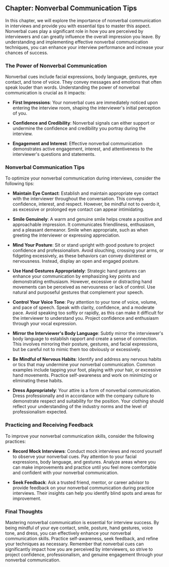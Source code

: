 Chapter: Nonverbal Communication Tips
-------------------------------------

In this chapter, we will explore the importance of nonverbal communication in interviews and provide you with essential tips to master this aspect. Nonverbal cues play a significant role in how you are perceived by interviewers and can greatly influence the overall impression you leave. By understanding and implementing effective nonverbal communication techniques, you can enhance your interview performance and increase your chances of success.

### The Power of Nonverbal Communication

Nonverbal cues include facial expressions, body language, gestures, eye contact, and tone of voice. They convey messages and emotions that often speak louder than words. Understanding the power of nonverbal communication is crucial as it impacts:

* **First Impressions**: Your nonverbal cues are immediately noticed upon entering the interview room, shaping the interviewer's initial perception of you.

* **Confidence and Credibility**: Nonverbal signals can either support or undermine the confidence and credibility you portray during the interview.

* **Engagement and Interest**: Effective nonverbal communication demonstrates active engagement, interest, and attentiveness to the interviewer's questions and statements.

### Nonverbal Communication Tips

To optimize your nonverbal communication during interviews, consider the following tips:

* **Maintain Eye Contact**: Establish and maintain appropriate eye contact with the interviewer throughout the conversation. This conveys confidence, interest, and respect. However, be mindful not to overdo it, as excessive or prolonged eye contact can appear intimidating.

* **Smile Genuinely**: A warm and genuine smile helps create a positive and approachable impression. It communicates friendliness, enthusiasm, and a pleasant demeanor. Smile when appropriate, such as when greeting the interviewer or expressing appreciation.

* **Mind Your Posture**: Sit or stand upright with good posture to project confidence and professionalism. Avoid slouching, crossing your arms, or fidgeting excessively, as these behaviors can convey disinterest or nervousness. Instead, display an open and engaged posture.

* **Use Hand Gestures Appropriately**: Strategic hand gestures can enhance your communication by emphasizing key points and demonstrating enthusiasm. However, excessive or distracting hand movements can be perceived as nervousness or lack of control. Use natural and purposeful gestures that complement your speech.

* **Control Your Voice Tone**: Pay attention to your tone of voice, volume, and pace of speech. Speak with clarity, confidence, and a moderate pace. Avoid speaking too softly or rapidly, as this can make it difficult for the interviewer to understand you. Project confidence and enthusiasm through your vocal expression.

* **Mirror the Interviewer's Body Language**: Subtly mirror the interviewer's body language to establish rapport and create a sense of connection. This involves mirroring their posture, gestures, and facial expressions, but be careful not to mimic them too obviously or excessively.

* **Be Mindful of Nervous Habits**: Identify and address any nervous habits or tics that may undermine your nonverbal communication. Common examples include tapping your foot, playing with your hair, or excessive hand movements. Practice self-awareness and work on minimizing or eliminating these habits.

* **Dress Appropriately**: Your attire is a form of nonverbal communication. Dress professionally and in accordance with the company culture to demonstrate respect and suitability for the position. Your clothing should reflect your understanding of the industry norms and the level of professionalism expected.

### Practicing and Receiving Feedback

To improve your nonverbal communication skills, consider the following practices:

* **Record Mock Interviews**: Conduct mock interviews and record yourself to observe your nonverbal cues. Pay attention to your facial expressions, body language, and gestures. Analyze areas where you can make improvements and practice until you feel more comfortable and confident with your nonverbal communication.

* **Seek Feedback**: Ask a trusted friend, mentor, or career advisor to provide feedback on your nonverbal communication during practice interviews. Their insights can help you identify blind spots and areas for improvement.

### Final Thoughts

Mastering nonverbal communication is essential for interview success. By being mindful of your eye contact, smile, posture, hand gestures, voice tone, and dress, you can effectively enhance your nonverbal communication skills. Practice self-awareness, seek feedback, and refine your techniques as necessary. Remember that nonverbal cues can significantly impact how you are perceived by interviewers, so strive to project confidence, professionalism, and genuine engagement through your nonverbal communication.

